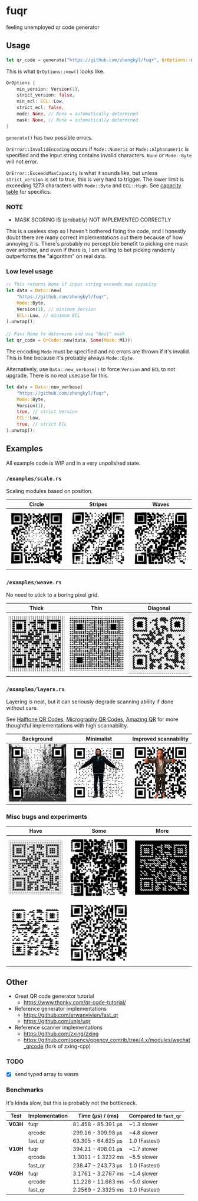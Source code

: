# fuqr

feeling unemployed qr code generator

## Usage

```rs
let qr_code = generate("https://github.com/zhengkyl/fuqr", QrOptions::new()).unwrap();
```

This is what `QrOptions::new()` looks like.

```rs
QrOptions {
    min_version: Version(1),
    strict_version: false,
    min_ecl: ECL::Low,
    strict_ecl: false,
    mode: None, // None = automatically determined
    mask: None, // None = automatically determined
}
```

`generate()` has two possible errors.

`QrError::InvalidEncoding` occurs if `Mode::Numeric` or `Mode::Alphanumeric` is specified and the input string contains invalid characters. `None` or `Mode::Byte` will not error.

`QrError::ExceedsMaxCapacity` is what it sounds like, but unless `strict_version` is set to true, this is very hard to trigger. The lower limit is exceeding 1273 characters with `Mode::Byte` and `ECL::High`. See [capacity table](https://www.thonky.com/qr-code-tutorial/character-capacities) for specifics.

### NOTE

- MASK SCORING IS (probably) NOT IMPLEMENTED CORRECTLY

This is a useless step so I haven't bothered fixing the code, and I honestly doubt there are many correct implementations out there because of how annoying it is. There's probably no perceptible benefit to picking one mask over another, and even if there is, I am willing to bet picking randomly outperforms the "algorithm" on real data.

### Low level usage

```rs
// This returns None if input string exceeds max capacity
let data = Data::new(
    "https://github.com/zhengkyl/fuqr",
    Mode::Byte,
    Version(1), // minimum Version
    ECL::Low, // minimum ECL
).unwrap();

// Pass None to determine and use "best" mask
let qr_code = QrCode::new(data, Some(Mask::M1));
```

The encoding `Mode` must be specified and no errors are thrown if it's invalid. This is fine because it's probably always `Mode::Byte`.

Alternatively, use `Data::new_verbose()` to force `Version` and `ECL` to not upgrade. There is no real usecase for this.

```rs
let data = Data::new_verbose(
    "https://github.com/zhengkyl/fuqr",
    Mode::Byte,
    Version(1),
    true, // strict Version
    ECL::Low,
    true, // strict ECL
).unwrap();
```

## Examples

All example code is WIP and in a very unpolished state.

### `/examples/scale.rs`

Scaling modules based on position.

| Circle                                 | Stripes                                  | Waves                                |
| -------------------------------------- | ---------------------------------------- | ------------------------------------ |
| ![circle](./examples/scale_circle.png) | ![stripes](./examples/scale_stripes.gif) | ![waves](./examples/scale_waves.gif) |

### `/examples/weave.rs`

No need to stick to a boring pixel grid.

| Thick                                | Thin                               | Diagonal                               |
| ------------------------------------ | ---------------------------------- | -------------------------------------- |
| ![thick](./examples/weave_thick.png) | ![thin](./examples/weave_thin.png) | ![diagonal](./examples/weave_diag.png) |

### `/examples/layers.rs`

Layering is neat, but it can seriously degrade scanning ability if done without care.

See [Halftone QR Codes](https://cgv.cs.nthu.edu.tw/projects/Recreational_Graphics/Halftone_QRCodes), [Micrography QR Codes](https://cgv.cs.nthu.edu.tw/projects/Recreational_Graphics/MQRC), [Amazing QR](https://github.com/x-hw/amazing-qr) for more thoughtful implementations with high scannability.

| Background                                      | Minimalist                         | Improved scannability                  |
| ----------------------------------------------- | ---------------------------------- | -------------------------------------- |
| ![background](./examples/layers_background.png) | ![thin](./examples/layers_min.gif) | ![diagonal](./examples/layers_max.gif) |

### Misc bugs and experiments

| Have                                        | Some                                      | More                            |
| ------------------------------------------- | ----------------------------------------- | ------------------------------- |
| ![bathroom](./examples/misc/bathroom.png)   | ![diamonds](./examples/misc/diamonds.gif) | ![mmm](./examples/misc/mmm.png) |
| ![mountains](./examples/misc/mountains.png) | ![diamonds](./examples/misc/zebra.gif)    |                                 |

## Other

- Great QR code generator tutorial
  - https://www.thonky.com/qr-code-tutorial/
- Reference generator implementations
  - https://github.com/erwanvivien/fast_qr
  - https://github.com/unjs/uqr
- Reference scanner implementations
  - https://github.com/zxing/zxing
  - https://github.com/opencv/opencv_contrib/tree/4.x/modules/wechat_qrcode (fork of zxing-cpp)

### TODO

- [x] send typed array to wasm

### Benchmarks

It's kinda slow, but this is probably not the bottleneck.

| Test     | Implementation | Time (µs) / (ms)   | Compared to `fast_qr` |
| -------- | -------------- | ------------------ | --------------------- |
| **V03H** | fuqr           | 81.458 - 85.391 µs | ~1.3 slower           |
|          | qrcode         | 299.16 - 309.98 µs | ~4.8 slower           |
|          | fast_qr        | 63.305 - 64.625 µs | 1.0 (Fastest)         |
| **V10H** | fuqr           | 394.21 - 408.01 µs | ~1.7 slower           |
|          | qrcode         | 1.3011 - 1.3232 ms | ~5.5 slower           |
|          | fast_qr        | 238.47 - 243.73 µs | 1.0 (Fastest)         |
| **V40H** | fuqr           | 3.1761 - 3.2767 ms | ~1.4 slower           |
|          | qrcode         | 11.228 - 11.683 ms | ~5.0 slower           |
|          | fast_qr        | 2.2569 - 2.3325 ms | 1.0 (Fastest)         |
